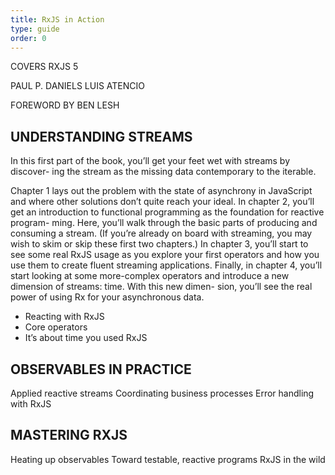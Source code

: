 ```yaml
---
title: RxJS in Action
type: guide
order: 0
---
```


COVERS RXJS 5

PAUL P. DANIELS LUIS ATENCIO

FOREWORD BY BEN LESH


## UNDERSTANDING STREAMS

In this first part of the book, you’ll get your feet wet with streams by discover- ing the stream as the missing data contemporary to the iterable.

Chapter 1 lays out the problem with the state of asynchrony in JavaScript and where other solutions don’t quite reach your ideal. In chapter 2, you’ll get an introduction to functional programming as the foundation for reactive program- ming. Here, you’ll walk through the basic parts of producing and consuming a stream. (If you’re already on board with streaming, you may wish to skim or skip these first two chapters.) In chapter 3, you’ll start to see some real RxJS usage as you explore your first operators and how you use them to create fluent streaming applications. Finally, in chapter 4, you’ll start looking at some more-complex operators and introduce a new dimension of streams: time. With this new dimen- sion, you’ll see the real power of using Rx for your asynchronous data.

* Reacting with RxJS
* Core operators
* It’s about time you used RxJS


## OBSERVABLES IN PRACTICE

Applied reactive streams
Coordinating business processes
Error handling with RxJS


## MASTERING RXJS

Heating up observables
Toward testable, reactive programs
RxJS in the wild
